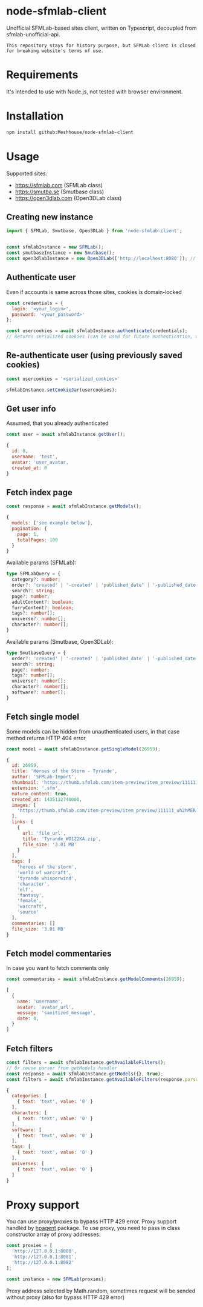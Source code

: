 # node-sfmlab-client
Unofficial SFMLab-based sites client, written on Typescript, decoupled from sfmlab-unofficial-api.
```
This repository stays for history purpose, but SFMLab client is closed for breaking website's terms of use.
```

# Requirements
It's intended to use with Node.js, not tested with browser environment.

# Installation
```bash
npm install github:Meshhouse/node-sfmlab-client
```

# Usage
Supported sites:
* https://sfmlab.com (SFMLab class)
* https://smutba.se (Smutbase class)
* https://open3dlab.com (Open3DLab class)

## Creating new instance
```js
import { SFMLab, Smutbase, Open3DLab } from 'node-sfmlab-client';


const sfmlabInstance = new SFMLab();
const smutbaseInstance = new Smutbase();
const open3dlabInstance = new Open3DLab(['http://localhost:8080']); // Tells current instance to use proxy servers
```

## Authenticate user
Even if accounts is same across those sites, cookies is domain-locked
```js
const credentials = {
  login: '<your_login>',
  password: '<your_password>'
};

const usercookies = await sfmlabInstance.authenticate(credentials);
// Returns serialized cookies (can be used for future authentication, without request to origin)
```

## Re-authenticate user (using previously saved cookies)
```js
const usercookies = '<serialized_cookies>'

sfmlabInstance.setCookieJar(usercookies);
```

## Get user info
Assumed, that you already authenticated

```js
const user = await sfmlabInstance.getUser();

{
  id: 0,
  username: 'test',
  avatar: 'user_avatar,
  created_at: 0
}
```

## Fetch index page
```js
const response = await sfmlabInstance.getModels();

{
  models: ['see example below'],
  pagination: {
    page: 1,
    totalPages: 100
  }
}
```

Available params (SFMLab):
```ts
type SFMLabQuery = {
  category?: number;
  order?: 'created' | '-created' | 'published_date' | '-published_date' | 'last_file_date' | '-last_file_date' | 'views' | '-views' | 'popularity' | '-popularity';
  search?: string;
  page?: number;
  adultContent?: boolean;
  furryContent?: boolean;
  tags?: number[];
  universe?: number[];
  character?: number[];
}
```

Available params (Smutbase, Open3DLab):
```ts
type SmutbaseQuery = {
  order?: 'created' | '-created' | 'published_date' | '-published_date' | 'last_file_date' | '-last_file_date' | 'views' | '-views' | 'popularity' | '-popularity';
  search?: string;
  page?: number;
  tags?: number[];
  universe?: number[];
  character?: number[];
  software?: number[];
}
```

## Fetch single model
Some models can be hidden from unauthenticated users, in that case method returns HTTP 404 error

```js
const model = await sfmlabInstance.getSingleModel(26959);

{
  id: 26959,
  title: 'Heroes of the Storm - Tyrande',
  author: 'SFMLab-Import',
  thumbnail: 'https://thumb.sfmlab.com/item-preview/item_preview/111111_uh2hMER.detail.png',
  extension: '.sfm',
  mature_content: true,
  created_at: 1435132740000,
  images: [
    'https://thumb.sfmlab.com/item-preview/item_preview/111111_uh2hMER.detail.png'
  ],
  links: [
    {
      url: 'file_url',
      title: 'Tyrande_WO1Z2KA.zip',
      file_size: '3.01 MB'
    }
  ],
  tags: [
    'heroes of the storm',
    'world of warcraft',
    'tyrande whisperwind',
    'character',
    'elf',
    'fantasy',
    'female',
    'warcraft',
    'source'
  ],
  commentaries: []
  file_size: '3.01 MB'
}

```

## Fetch model commentaries
In case you want to fetch comments only
```js
const commentaries = await sfmlabInstance.getModelComments(26959);

[
  {
    name: 'username',
    avatar: 'avatar_url',
    message: 'sanitized_message',
    date: 0,
  }
]
```

## Fetch filters
```js
const filters = await sfmlabInstance.getAvailableFilters();
// Or reuse parser from getModels handler
const response = await sfmlabInstance.getModels({}, true);
const filters = await sfmlabInstance.getAvailableFilters(response.parser);

{
  categories: [
    { text: 'text', value: '0' }
  ],
  characters: [
    { text: 'text', value: '0' }
  ],
  software: [
    { text: 'text', value: '0' }
  ],
  tags: [
    { text: 'text', value: '0' }
  ],
  universes: [
    { text: 'text', value: '0' }
  ]
}
```

# Proxy support
You can use proxy/proxies to bypass HTTP 429 error. Proxy support handled by [hpagent](https://github.com/delvedor/hpagent) package. To use proxy, you need to pass in class constructor array of proxy addresses:
```js
const proxies = [
  'http://127.0.0.1:8080',
  'http://127.0.0.1:8081',
  'http://127.0.0.1:8082'
];

const instance = new SFMLab(proxies);
```
Proxy address selected by Math.random, sometimes request will be sended without proxy (also for bypass HTTP 429 error)
